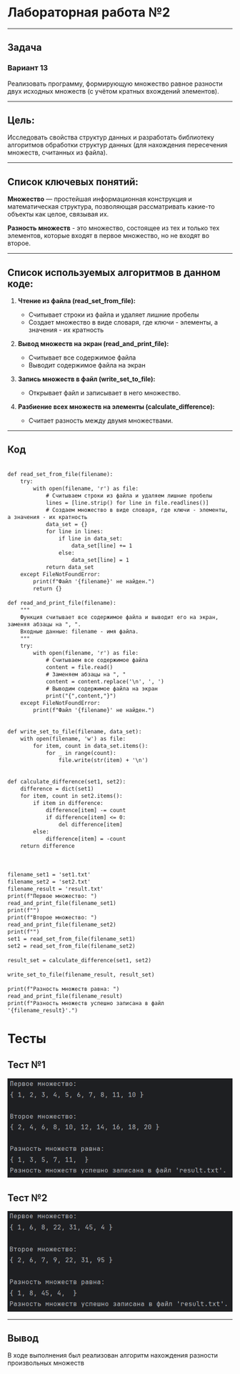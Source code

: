 
# Лабораторная работа №2
---

## Задача	
			
### Вариант 13

 Реализовать программу, формирующую множество равное разности двух исходных множеств (с учётом кратных вхождений элементов).

---

## Цель:

 Исследовать свойства структур данных и разработать библиотеку алгоритмов обработки структур данных (для нахождения пересечения множеств, считанных из файла).

---

## Список ключевых понятий:

 **Множество** — простейшая информационная конструкция и математическая структура,
позволяющая рассматривать какие-то объекты как целое, связывая их.

 **Разность множеств** - это множество, состоящее из тех и только тех элементов, которые входят в первое множество, но не входят во второе.

---

## **Список используемых алгоритмов в данном коде:**

1. **Чтение из файла (read_set_from_file):**
   - Считывает строки из файла и удаляет лишние пробелы
   - Создает множество в виде словаря, где ключи - элементы, а значения - их кратность

2. **Вывод множеств на экран (read_and_print_file):**
   - Считывает все содержимое файла
   - Выводит содержимое файла на экран

3. **Запись множеств в файл (write_set_to_file):**
   - Открывает файл и записывает в него множество.

4. **Разбиение всех множеств на элементы (calculate_difference):**
   - Считает разность между двумя множествами.

---
## Код

```

def read_set_from_file(filename):
    try:
        with open(filename, 'r') as file:
            # Считываем строки из файла и удаляем лишние пробелы
            lines = [line.strip() for line in file.readlines()]
            # Создаем множество в виде словаря, где ключи - элементы, а значения - их кратность
            data_set = {}
            for line in lines:
                if line in data_set:
                    data_set[line] += 1
                else:
                    data_set[line] = 1
            return data_set
    except FileNotFoundError:
        print(f"Файл '{filename}' не найден.")
        return {}

def read_and_print_file(filename):
    """
    Функция считывает все содержимое файла и выводит его на экран, заменяя абзацы на ", ".
    Входные данные: filename - имя файла.
    """
    try:
        with open(filename, 'r') as file:
            # Считываем все содержимое файла
            content = file.read()
            # Заменяем абзацы на ", "
            content = content.replace('\n', ', ')
            # Выводим содержимое файла на экран
            print("{",content,"}")
    except FileNotFoundError:
        print(f"Файл '{filename}' не найден.")


def write_set_to_file(filename, data_set):
    with open(filename, 'w') as file:
        for item, count in data_set.items():
            for _ in range(count):
                file.write(str(item) + '\n')


def calculate_difference(set1, set2):
    difference = dict(set1)
    for item, count in set2.items():
        if item in difference:
            difference[item] -= count
            if difference[item] <= 0:
                del difference[item]
        else:
            difference[item] = -count
    return difference



filename_set1 = 'set1.txt'
filename_set2 = 'set2.txt'
filename_result = 'result.txt'
print(f"Первое множество: ")
read_and_print_file(filename_set1)
print(f"")
print(f"Второе множество: ")
read_and_print_file(filename_set2)
print(f"")
set1 = read_set_from_file(filename_set1)
set2 = read_set_from_file(filename_set2)

result_set = calculate_difference(set1, set2)

write_set_to_file(filename_result, result_set)

print(f"Разность множеств равна: ")
read_and_print_file(filename_result)
print(f"Разность множеств успешно записана в файл '{filename_result}'.")
```
# Тесты

Тест №1
---
![image](test1.png)

Тест №2
---
![image](test2.png)

---

## Вывод

В ходе выполнения был реализован алгоритм нахождения разности произвольных множеств